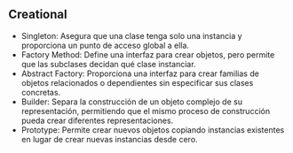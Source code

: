## Creational 

- Singleton: Asegura que una clase tenga solo una instancia y proporciona un punto de acceso global a ella.
- Factory Method: Define una interfaz para crear objetos, pero permite que las subclases decidan qué clase instanciar.
- Abstract Factory: Proporciona una interfaz para crear familias de objetos relacionados o dependientes sin especificar sus clases concretas.
- Builder: Separa la construcción de un objeto complejo de su representación, permitiendo que el mismo proceso de construcción pueda crear diferentes representaciones.
- Prototype: Permite crear nuevos objetos copiando instancias existentes en lugar de crear nuevas instancias desde cero.